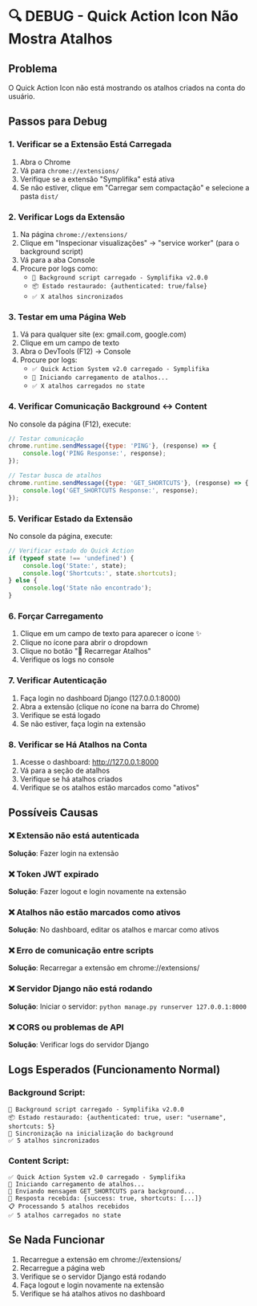 # 🔍 DEBUG - Quick Action Icon Não Mostra Atalhos

## Problema
O Quick Action Icon não está mostrando os atalhos criados na conta do usuário.

## Passos para Debug

### 1. Verificar se a Extensão Está Carregada
1. Abra o Chrome
2. Vá para `chrome://extensions/`
3. Verifique se a extensão "Symplifika" está ativa
4. Se não estiver, clique em "Carregar sem compactação" e selecione a pasta `dist/`

### 2. Verificar Logs da Extensão
1. Na página `chrome://extensions/`
2. Clique em "Inspecionar visualizações" → "service worker" (para o background script)
3. Vá para a aba Console
4. Procure por logs como:
   - `🎯 Background script carregado - Symplifika v2.0.0`
   - `📦 Estado restaurado: {authenticated: true/false}`
   - `✅ X atalhos sincronizados`

### 3. Testar em uma Página Web
1. Vá para qualquer site (ex: gmail.com, google.com)
2. Clique em um campo de texto
3. Abra o DevTools (F12) → Console
4. Procure por logs:
   - `✅ Quick Action System v2.0 carregado - Symplifika`
   - `🔄 Iniciando carregamento de atalhos...`
   - `✅ X atalhos carregados no state`

### 4. Verificar Comunicação Background ↔ Content
No console da página (F12), execute:
```javascript
// Testar comunicação
chrome.runtime.sendMessage({type: 'PING'}, (response) => {
    console.log('PING Response:', response);
});

// Testar busca de atalhos
chrome.runtime.sendMessage({type: 'GET_SHORTCUTS'}, (response) => {
    console.log('GET_SHORTCUTS Response:', response);
});
```

### 5. Verificar Estado da Extensão
No console da página, execute:
```javascript
// Verificar estado do Quick Action
if (typeof state !== 'undefined') {
    console.log('State:', state);
    console.log('Shortcuts:', state.shortcuts);
} else {
    console.log('State não encontrado');
}
```

### 6. Forçar Carregamento
1. Clique em um campo de texto para aparecer o ícone ✨
2. Clique no ícone para abrir o dropdown
3. Clique no botão "🔄 Recarregar Atalhos"
4. Verifique os logs no console

### 7. Verificar Autenticação
1. Faça login no dashboard Django (127.0.0.1:8000)
2. Abra a extensão (clique no ícone na barra do Chrome)
3. Verifique se está logado
4. Se não estiver, faça login na extensão

### 8. Verificar se Há Atalhos na Conta
1. Acesse o dashboard: http://127.0.0.1:8000
2. Vá para a seção de atalhos
3. Verifique se há atalhos criados
4. Verifique se os atalhos estão marcados como "ativos"

## Possíveis Causas

### ❌ Extensão não está autenticada
**Solução**: Fazer login na extensão

### ❌ Token JWT expirado
**Solução**: Fazer logout e login novamente na extensão

### ❌ Atalhos não estão marcados como ativos
**Solução**: No dashboard, editar os atalhos e marcar como ativos

### ❌ Erro de comunicação entre scripts
**Solução**: Recarregar a extensão em chrome://extensions/

### ❌ Servidor Django não está rodando
**Solução**: Iniciar o servidor: `python manage.py runserver 127.0.0.1:8000`

### ❌ CORS ou problemas de API
**Solução**: Verificar logs do servidor Django

## Logs Esperados (Funcionamento Normal)

### Background Script:
```
🎯 Background script carregado - Symplifika v2.0.0
📦 Estado restaurado: {authenticated: true, user: "username", shortcuts: 5}
🔄 Sincronização na inicialização do background
✅ 5 atalhos sincronizados
```

### Content Script:
```
✅ Quick Action System v2.0 carregado - Symplifika
🔄 Iniciando carregamento de atalhos...
📡 Enviando mensagem GET_SHORTCUTS para background...
📄 Resposta recebida: {success: true, shortcuts: [...]}
📋 Processando 5 atalhos recebidos
✅ 5 atalhos carregados no state
```

## Se Nada Funcionar
1. Recarregue a extensão em chrome://extensions/
2. Recarregue a página web
3. Verifique se o servidor Django está rodando
4. Faça logout e login novamente na extensão
5. Verifique se há atalhos ativos no dashboard
